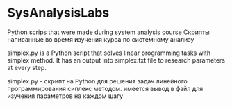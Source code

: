 # SysAnalysisLabs
Python scrips that were made during system analysis course
Скрипты написанные во время изучения курса по системному анализу

simplex.py is a Python script that solves linear programming tasks with simplex method.
  It has an output into simplex.txt file to research parameters at every step. 

simplex.py - скрипт на Python для решения задач линейного программирования сиплекс методом.
  имеется вывод в файл для изучения параметров на каждом шагу
